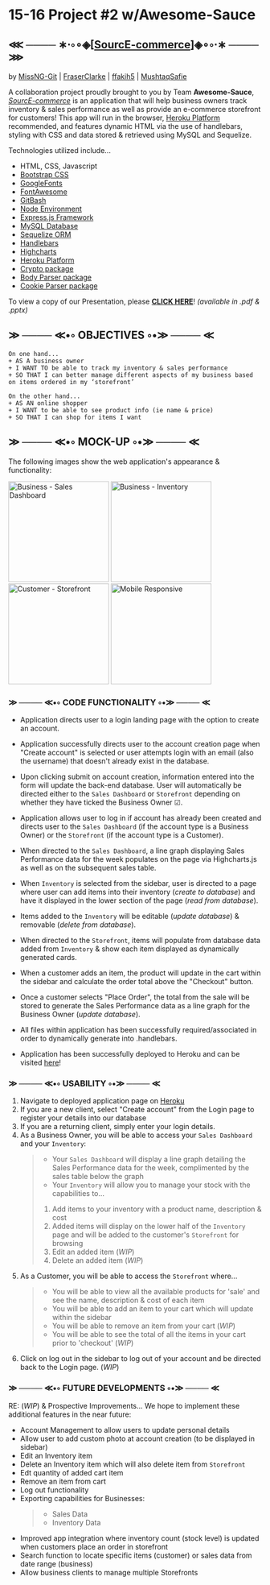 # 15-16 Project #2 w/Awesome-Sauce

## ⋘ ──── ∗⋅◦∘◈\[[SourcE-commerce](https://murmuring-bastion-13699.herokuapp.com/)\]◈∘◦⋅∗ ──── ⋙

by [MissNG-Git](https://github.com/MissNG-Git) | [FraserClarke](https://github.com/FraserClarke/) | [ffakih5](https://github.com/ffakih5) | [MushtaqSafie](https://github.com/MushtaqSafie)

A collaboration project proudly brought to you by Team **Awesome-Sauce**, _[SourcE-commerce](https://murmuring-bastion-13699.herokuapp.com/)_ is an application that will help business owners track inventory & sales performance as well as provide an e-commerce storefront for customers! This app will run in the browser, [Heroku Platform](https://www.heroku.com/) recommended, and features dynamic HTML via the use of handlebars, styling with CSS and data stored & retrieved using MySQL and Sequelize.

Technologies utilized include...

- HTML, CSS, Javascript
- [Bootstrap CSS](https://getbootstrap.com/)
- [GoogleFonts](https://fonts.google.com/)
- [FontAwesome](https://fontawesome.com/)
- [GitBash](https://gitforwindows.org/)
- [Node Environment](https://nodejs.org/en/about/)
- [Express.js Framework](https://expressjs.com/)
- [MySQL Database](https://www.mysql.com/)
- [Sequelize ORM](https://sequelize.org/)
- [Handlebars](https://handlebarsjs.com/)
- [Highcharts](https://www.highcharts.com/)
- [Heroku Platform](https://www.heroku.com/)
- [Crypto package](https://www.npmjs.com/package/crypto-js)
- [Body Parser package](https://www.npmjs.com/package/body-parser)
- [Cookie Parser package](https://www.npmjs.com/package/cookie-parser)

To view a copy of our Presentation, please **[CLICK HERE](https://github.com/MissNG-Git/SourcE-commerce/tree/main/public)**!
_(available in .pdf & .pptx)_

## ≫ ──── ≪•◦ OBJECTIVES ◦•≫ ──── ≪

```
On one hand...
+ AS A business owner
+ I WANT TO be able to track my inventory & sales performance
+ SO THAT I can better manage different aspects of my business based on items ordered in my ‘storefront’

On the other hand...
+ AS AN online shopper
+ I WANT to be able to see product info (ie name & price)
+ SO THAT I can shop for items I want

```

## ≫ ──── ≪•◦ MOCK-UP ◦•≫ ──── ≪

The following images show the web application's appearance & functionality:

<p float="left">
    <img src="/public/assets/img/bApp_Sales.png" alt="Business - Sales Dashboard" width="200"/>
    <img src="/public/assets/img/bApp_Inv.png" alt="Business - Inventory" width="200"/>
    <img src="/public/assets/img/cApp.png" alt="Customer - Storefront" width="200"/>
    <img src="/public/assets/img/appRes.png" alt="Mobile Responsive" width="200"/>
</p>

### ≫ ──── ≪•◦ CODE FUNCTIONALITY ◦•≫ ──── ≪

- Application directs user to a login landing page with the option to create an account.

- Application successfully directs user to the account creation page when "Create account" is selected or user attempts login with an email (also the username) that doesn't already exist in the database.

- Upon clicking submit on account creation, information entered into the form will update the back-end database. User will automatically be directed either to the `Sales Dashboard` or `Storefront` depending on whether they have ticked the Business Owner ☑.

- Application allows user to log in if account has already been created and directs user to the `Sales Dashboard` (if the account type is a Business Owner) or the `Storefront` (if the account type is a Customer).

- When directed to the `Sales Dashboard`, a line graph displaying Sales Performance data for the week populates on the page via Highcharts.js as well as on the subsequent sales table.

- When `Inventory` is selected from the sidebar, user is directed to a page where user can add items into their inventory (_create to database_) and have it displayed in the lower section of the page (_read from database_).

- Items added to the `Inventory` will be editable (_update database_) & removable (_delete from database_).

- When directed to the `Storefront`, items will populate from database data added from `Inventory` & show each item displayed as dynamically generated cards.

- When a customer adds an item, the product will update in the cart within the sidebar and calculate the order total above the "Checkout" button.

- Once a customer selects "Place Order", the total from the sale will be stored to generate the Sales Performance data as a line graph for the Business Owner (_update database_).

- All files within application has been successfully required/associated in order to dynamically generate into .handlebars.

- Application has been successfully deployed to Heroku and can be visited [here](https://murmuring-bastion-13699.herokuapp.com/)!

### ≫ ──── ≪•◦ USABILITY ◦•≫ ──── ≪

1. Navigate to deployed application page on [Heroku](https://murmuring-bastion-13699.herokuapp.com/m)
2. If you are a new client, select "Create account" from the Login page to register your details into our database
3. If you are a returning client, simply enter your login details.
4. As a Business Owner, you will be able to access your `Sales Dashboard` and your `Inventory`:
   > - Your `Sales Dashboard` will display a line graph detailing the Sales Performance data for the week, complimented by the sales table below the graph
   > - Your `Inventory` will allow you to manage your stock with the capabilities to...
   >
   > 1. Add items to your inventory with a product name, description & cost
   > 2. Added items will display on the lower half of the `Inventory` page and will be added to the customer's `Storefront` for browsing
   > 3. Edit an added item (_WIP_)
   > 4. Delete an added item (_WIP_)
5. As a Customer, you will be able to access the `Storefront` where...
   > - You will be able to view all the available products for 'sale' and see the name, description & cost of each item
   > - You will be able to add an item to your cart which will update within the sidebar
   > - You will be able to remove an item from your cart (_WIP_)
   > - You will be able to see the total of all the items in your cart prior to 'checkout' (_WIP_)
6. Click on log out in the sidebar to log out of your account and be directed back to the Login page. (_WIP_)

### ≫ ──── ≪•◦ FUTURE DEVELOPMENTS ◦•≫ ──── ≪

RE: (_WIP_) & Prospective Improvements...
We hope to implement these additional features in the near future:

- Account Management to allow users to update personal details
- Allow user to add custom photo at account creation (to be displayed in sidebar)
- Edit an Inventory item
- Delete an Inventory item which will also delete item from `Storefront`
- Edt quantity of added cart item
- Remove an item from cart
- Log out functionality
- Exporting capabilities for Businesses:
  > - Sales Data
  > - Inventory Data
- Improved app integration where inventory count (stock level) is updated when customers place an order in storefront
- Search function to locate specific items (customer) or sales data from date range (business)
- Allow business clients to manage multiple Storefronts
